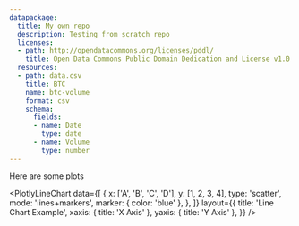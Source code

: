 ```yaml
---
datapackage:
  title: My own repo
  description: Testing from scratch repo
  licenses:
  - path: http://opendatacommons.org/licenses/pddl/
    title: Open Data Commons Public Domain Dedication and License v1.0
  resources:
  - path: data.csv
    title: BTC
    name: btc-volume
    format: csv
    schema:
      fields:
      - name: Date
        type: date
      - name: Volume
        type: number
---
```


Here are some plots

<LineChart
  data="data.csv"
  title="Bitcoin Data"
  xAxis="Date"
  yAxis="Volume"
/>


<PlotlyLineChart
  data={[
    {
      x: ['A', 'B', 'C', 'D'],
      y: [1, 2, 3, 4],
      type: 'scatter',
      mode: 'lines+markers',
      marker: { color: 'blue' },
    },
  ]}
  layout={{
    title: 'Line Chart Example',
    xaxis: { title: 'X Axis' },
    yaxis: { title: 'Y Axis' },
  }}
/>
